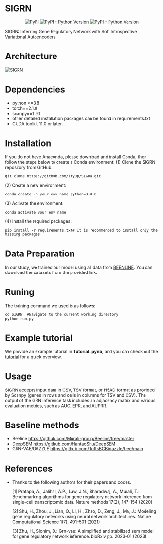 # SIGRN
<p align="center">
     </a>
    <a href="https://pypi.org/project/scSIGRN/0.0.7/">
        <img alt="PyPI" src="https://img.shields.io/badge/SIGRN-0.0.7-blue" />
    </a>
    <a href="https://pypi.org/project/scSIGRN/0.0.7/">
        <img alt="PyPI - Python Version" src="https://img.shields.io/badge/python->V.3.8-red" />
    </a>
        <a href="https://pypi.org/project/scSIGRN/0.0.7/">
        <img alt="PyPI - Python Version" src="https://img.shields.io/badge/tutorial-package-green" />
    </a>
    
</p>
SIGRN: Inferring Gene Regulatory Network with Soft Introspective Variational Autoencoders

# Architecture

![SIGRN](/images/SIGRN_.png)

# Dependencies
- python >=3.8
- torch==2.1.0
- scanpy==1.9.1
- other detailed installation packages can be found in requirements.txt
- CUDA toolkit 11.0 or later.

# Installation
If you do not have Anaconda, please download and install Conda, then follow the steps below to create a Conda environment:
  (1) Clone the SIGRN repository from GitHub:
```
git clone https://github.com/lryup/SIGRN.git
```
  (2) Create a new environment:
```
conda create -n your_env_name python=3.8.0
  ```
  (3) Activate the environment:
```
conda activate your_env_name
 ```
  (4) Install the required packages:
 ```
pip install -r requirements.txt# It is recommended to install only the missing packages
 ```

# Data Preparation
In our study, we trained our model using all data from [BEENLINE](https://bcb.cs.tufts.edu/DAZZLE/BEELINE.zip).
You can download the datasets from the provided link. 
# Runing
The training command we used is as follows:
```
cd SIGRN  #Navigate to the current working directory
python run.py
```
# Example tutorial

We provide an example tutorial  in **Tutorial.ipynb**, and you can
check out the [tutorial](https://github.com/lryup/SIGRN/blob/main/Tutorial.ipynb) for a quick overview.


# Usage

SIGRN accepts input data in CSV, TSV format, or H5AD format as provided by Scanpy (genes in rows and cells in columns for TSV and CSV). The output of the  GRN inference task includes an adjacency matrix and various evaluation metrics, such as AUC, EPR, and AUPRR.

# Baseline methods
- Beeline https://github.com/Murali-group/Beeline/tree/master
- DeepSEM https://github.com/HantaoShu/DeepSEM
- GRN-VAE/DAZZLE https://github.com/TuftsBCB/dazzle/tree/main

# References

- Thanks to the following authors for their papers and codes.

  [1] Pratapa, A., Jalihal, A.P., Law, J.N., Bharadwaj, A., Murali, T.: Benchmarking algorithms for gene regulatory network inference from single-cell transcriptomic data. Nature methods 17(2), 147–154 (2020)

  [2] Shu, H., Zhou, J., Lian, Q., Li, H., Zhao, D., Zeng, J., Ma, J.: Modeling gene regulatory networks using neural network architectures. Nature Computational Science 1(7), 491–501 (2021)

  [3] Zhu, H., Slonim, D.: Grn-vae: A simplified and stabilized sem model for gene regulatory network inference. bioRxiv pp. 2023–01 (2023)

  
